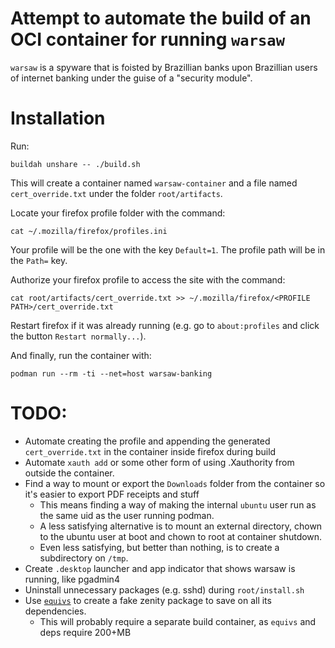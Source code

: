 Attempt to automate the build of an OCI container for running `warsaw`
===

`warsaw` is a spyware that is foisted by Brazillian banks upon Brazillian users of internet banking
under the guise of a "security module".

Installation
===

Run:

    buildah unshare -- ./build.sh

This will create a container named `warsaw-container` and a file named `cert_override.txt` under
the folder `root/artifacts`.

Locate your firefox profile folder with the command:

    cat ~/.mozilla/firefox/profiles.ini

Your profile will be the one with the key `Default=1`. The profile path will be in the `Path=` key.

Authorize your firefox profile to access the site with the command:

    cat root/artifacts/cert_override.txt >> ~/.mozilla/firefox/<PROFILE PATH>/cert_override.txt

Restart firefox if it was already running (e.g. go to `about:profiles` and click the button `Restart normally...`).

And finally, run the container with:

    podman run --rm -ti --net=host warsaw-banking

TODO:
===

 - Automate creating the profile and appending the generated `cert_override.txt` in the container inside firefox during build
 - Automate `xauth add` or some other form of using .Xauthority from outside the container.
 - Find a way to mount or export the `Downloads` folder from the container so it's easier to export PDF receipts and stuff
    - This means finding a way of making the internal `ubuntu` user run as the same uid as the user running podman.
    - A less satisfying alternative is to mount an external directory, chown to the ubuntu user at boot and chown to root at
      container shutdown.
    - Even less satisfying, but better than nothing, is to create a subdirectory on `/tmp`.
 - Create `.desktop` launcher and app indicator that shows warsaw is running, like pgadmin4
 - Uninstall unnecessary packages (e.g. sshd) during `root/install.sh`
 - Use [`equivs`](https://eric.lubow.org/2010/creating-dummy-packages-on-debian/) to create a fake
   zenity package to save on all its dependencies.
   - This will probably require a separate build container, as `equivs` and deps require 200+MB
